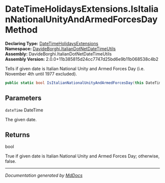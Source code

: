 ﻿<!--  
  <auto-generated>   
    The contents of this file were generated by a tool.  
    Changes to this file may be list if the file is regenerated  
  </auto-generated>   
-->

# DateTimeHolidaysExtensions.IsItalianNationalUnityAndArmedForcesDay Method

**Declaring Type:** [DateTimeHolidaysExtensions](../index.md)  
**Namespace:** [DavideBorghi.ItalianDotNetDateTimeUtils](../../index.md)  
**Assembly:** DavideBorghi.ItalianDotNetDateTimeUtils  
**Assembly Version:** 2.0.0+11b385815d24cc7747d25bd6e9b11b068538c4b2

Tells if given date is Italian National Unity and Armed Forces Day (i.e. November 4th until 1977 excluded).

```csharp
public static bool IsItalianNationalUnityAndArmedForcesDay(this DateTime dateTime);
```

## Parameters

`dateTime`  DateTime

The given date.

## Returns

bool

True if given date is Italian National Unity and Armed Forces Day; otherwise, false.

___

*Documentation generated by [MdDocs](https://github.com/ap0llo/mddocs)*
